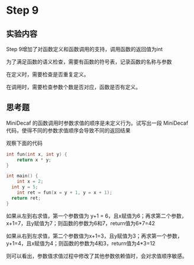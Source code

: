 # Step 9

## 实验内容

Step 9增加了对函数定义和函数调用的支持，调用函数的返回值为int

为了满足函数的语义检查，需要有函数的符号表，记录函数的名称与参数

在定义时，需要检查是否重复定义。

在调用时，需要检查参数个数是否对应，函数是否有定义。

## 思考题

MiniDecaf 的函数调用时参数求值的顺序是未定义行为。试写出一段 MiniDecaf 代码，使得不同的参数求值顺序会导致不同的返回结果



观察下面的代码

```c
int fun(int x, int y) {
	return x * y;
}

int main() {
	int x = 2;
  int y = 5;
	int ret = fun(x = y + 1, y = x + 1);
  return ret;
}
```

如果从左到右求值，第一个参数值为 y+1 = 6，且x赋值为6；再求第二个参数，x+1=7，且y赋值为7；则函数的参数为6和7，return值为6*7=42

如果从右到左求值，第二个参数值为x+1=3，且y赋值为3；再求第一个参数，y+1=4，且x赋值为4；则函数的参数为4和3，return值为4*3=12

则可以看出，参数值求值过程中修改了其他参数依赖值时，会对求值顺序敏感。